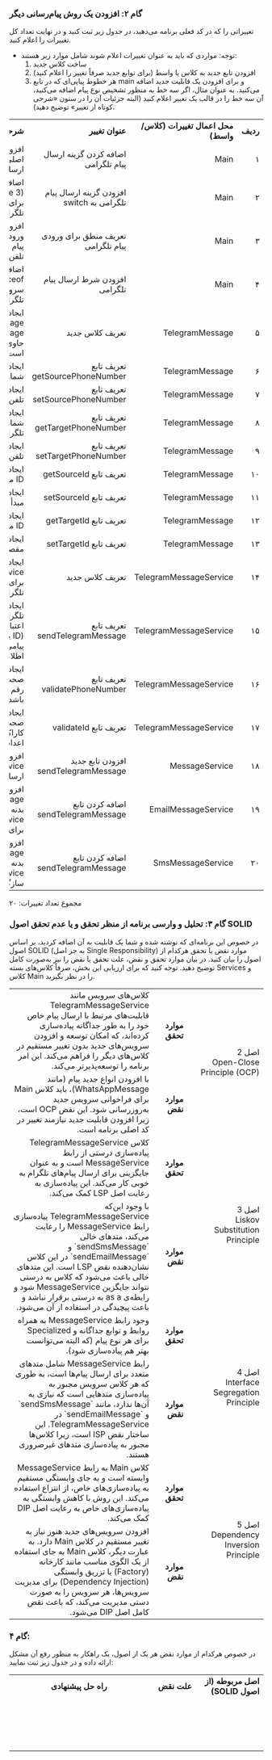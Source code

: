 ### گام ۲: افزودن یک روش پیام‌رسانی دیگر

تغییراتی را که در کد فعلی برنامه می‌دهید، در جدول زیر ثبت کنید و در نهایت تعداد کل تغییرات را اعلام کنید.
- توجه: مواردی که باید به عنوان تغییرات اعلام شوند شامل موارد زیر هستند:
   1. ساخت کلاس جدید
   2. افزودن تابع جدید به کلاس یا واسط (برای توابع جدید صرفاً تغییر را اعلام کنید)
   3. هر خطوط پیاپی‌ای که در تابع main و برای افزودن یک قابلیت جدید اضافه می‌کنید. به عنوان مثال، اگر سه خط به منظور تشخیص نوع پیام اضافه می‌کنید، آن سه خط را در قالب یک تغییر اعلام کنید (البته جزئیات آن را در ستون «شرحی کوتاه از تغییر» توضیح دهید).
<table dir='rtl'>
<tbody>
<tr>
<td width="64"><strong>ردیف</strong></td>
<td width="198"><strong>محل اعمال تغییرات (کلاس/واسط)</strong></td>
<td width="141"><strong>عنوان تغییر</strong></td>
<td width="292"><strong>شرحی کوتاه از تغییر</strong></td>
</tr>

<tr>
<td width="64">۱</td>
<td width="198">Main</td>
<td width="141">اضافه کردن گزینه ارسال پیام تلگرامی</td>
<td width="292">افزودن یک خط چاپ در منوی اصلی برای انتخاب گزینه ارسال پیام تلگرامی</td>
</tr>

<tr>
<td width="64">۲</td>
<td width="198">Main</td>
<td width="141">افزودن گزینه ارسال پیام تلگرامی به switch</td>
<td width="292">اضافه کردن case جدید (case 3) در ساختار switch برای مدیریت و ایجاد پیام تلگرامی</td>
</tr>

<tr>
<td width="64">۳</td>
<td width="198">Main</td>
<td width="141">تعریف منطق برای ورودی پیام تلگرامی</td>
<td width="292">افزودن منطق برای گرفتن ورودی کاربر و تنظیم مقادیر پیام بر اساس ID یا شماره تلفن در case 3</td>
</tr>

<tr>
<td width="64">۴</td>
<td width="198">Main</td>
<td width="141">افزودن شرط ارسال پیام تلگرامی</td>
<td width="292">اضافه کردن شرط instanceof برای تعیین سرویس مناسب و ارسال پیام تلگرامی</td>
</tr>

<tr>
<td width="64">۵</td>
<td width="198">TelegramMessage</td>
<td width="141">تعریف کلاس جدید</td>
<td width="292">ایجاد کلاس جدید TelegramMessage که از Message ارث‌بری می‌کند و حاوی اطلاعات پیام تلگرامی است</td>
</tr>

<tr>
<td width="64">۶</td>
<td width="198">TelegramMessage</td>
<td width="141">تعریف تابع getSourcePhoneNumber</td>
<td width="292">ایجاد متدی برای بازگرداندن شماره تلفن مبدأ پیام تلگرامی</td>
</tr>

<tr>
<td width="64">۷</td>
<td width="198">TelegramMessage</td>
<td width="141">تعریف تابع setSourcePhoneNumber</td>
<td width="292">ایجاد متدی برای تنظیم شماره تلفن مبدأ پیام تلگرامی</td>
</tr>

<tr>
<td width="64">۸</td>
<td width="198">TelegramMessage</td>
<td width="141">تعریف تابع getTargetPhoneNumber</td>
<td width="292">ایجاد متدی برای بازگرداندن شماره تلفن مقصد پیام تلگرامی</td>
</tr>

<tr>
<td width="64">۹</td>
<td width="198">TelegramMessage</td>
<td width="141">تعریف تابع setTargetPhoneNumber</td>
<td width="292">ایجاد متدی برای تنظیم شماره تلفن مقصد پیام تلگرامی</td>
</tr>

<tr>
<td width="64">۱۰</td>
<td width="198">TelegramMessage</td>
<td width="141">تعریف تابع getSourceId</td>
<td width="292">ایجاد متدی برای بازگرداندن ID مبدأ پیام تلگرامی</td>
</tr>

<tr>
<td width="64">۱۱</td>
<td width="198">TelegramMessage</td>
<td width="141">تعریف تابع setSourceId</td>
<td width="292">ایجاد متدی برای تنظیم ID مبدأ پیام تلگرامی</td>
</tr>

<tr>
<td width="64">۱۲</td>
<td width="198">TelegramMessage</td>
<td width="141">تعریف تابع getTargetId</td>
<td width="292">ایجاد متدی برای بازگرداندن ID مقصد پیام تلگرامی</td>
</tr>

<tr>
<td width="64">۱۳</td>
<td width="198">TelegramMessage</td>
<td width="141">تعریف تابع setTargetId</td>
<td width="292">ایجاد متدی برای تنظیم ID مقصد پیام تلگرامی</td>
</tr>

<tr>
<td width="64">۱۴</td>
<td width="198">TelegramMessageService</td>
<td width="141">تعریف کلاس جدید</td>
<td width="292">ایجاد کلاس جدید TelegramMessageService برای مدیریت ارسال پیام‌های تلگرامی</td>
</tr>

<tr>
<td width="64">۱۵</td>
<td width="198">TelegramMessageService</td>
<td width="141">تعریف تابع sendTelegramMessage</td>
<td width="292">ایجاد متدی برای ارسال پیام تلگرامی که شامل اعتبارسنجی داده‌های ورودی (ID یا شماره تلفن) و چاپ پیامی در صورت صحت اطلاعات است</td>
</tr>

<tr>
<td width="64">۱۶</td>
<td width="198">TelegramMessageService</td>
<td width="141">تعریف تابع validatePhoneNumber</td>
<td width="292">ایجاد متدی برای بررسی صحت شماره تلفن‌ها (باید ۱۱ رقم و فقط شامل اعداد باشد)</td>
</tr>

<tr>
<td width="64">۱۷</td>
<td width="198">TelegramMessageService</td>
<td width="141">تعریف تابع validateId</td>
<td width="292">ایجاد متدی برای بررسی صحت ID (باید حداقل ۵ کاراکتر و فقط شامل حروف و اعداد باشد)</td>
</tr>

<tr>
<td width="64">۱۸</td>
<td width="198">MessageService</td>
<td width="141">افزودن تابع جدید sendTelegramMessage</td>
<td width="292">افزودن تابع جدید به واسط MessageService برای ارسال پیام‌های تلگرامی</td>
</tr>

<tr>
<td width="64">۱۹</td>
<td width="198">EmailMessageService</td>
<td width="141">اضافه کردن تابع sendTelegramMessage</td>
<td width="292">افزودن تابع sendTelegramMessage با بدنه خالی به کلاس EmailMessageService برای سازگاری با واسط</td>
</tr>

<tr>
<td width="64">۲۰</td>
<td width="198">SmsMessageService</td>
<td width="141">اضافه کردن تابع sendTelegramMessage</td>
<td width="292">افزودن تابع sendTelegramMessage با بدنه خالی به کلاس SmsMessageService برای سازگاری با واسط</td>
</tr>
</tbody>
</table>

مجموع تعداد تغییرات: ۲۰

### گام ۳: تحلیل و وارسی برنامه از منظر تحقق و یا عدم تحقق اصول SOLID

در خصوص این برنامه‌ای که نوشته شده و شما یک قابلیت به آن اضافه کردید، بر اساس اصول SOLID (به جز اصل Single Responsibility) موارد نقض یا تحقق هرکدام از اصول را بیان کنید. در بیان موارد تحقق و نقض، علت تحقق یا نقض را نیز به‌صورت کامل توضیح دهید. توجه کنید که برای ارزیابی این بخش، صرفاً کلاس‌های بسته Services و کلاس Main را در نظر بگیرید.
<table dir='rtl'>
<tbody>
<tr>
<td rowspan="2" width="240">اصل 2<br>Open-Close Principle (OCP)</td>
<td width="95"><strong>موارد تحقق</strong></td>
<td width="454">کلاس‌های سرویس مانند TelegramMessageService قابلیت‌های مرتبط با ارسال پیام خاص خود را به طور جداگانه پیاده‌سازی کرده‌اند، که امکان توسعه و افزودن سرویس‌های جدید بدون تغییر مستقیم در کلاس‌های دیگر را فراهم می‌کند. این امر برنامه را توسعه‌پذیرتر می‌کند.</td>
</tr>
<tr>
<td><strong>موارد نقض</strong></td>
<td>با افزودن انواع جدید پیام (مانند WhatsAppMessage)، باید کلاس Main برای فراخوانی سرویس جدید به‌روزرسانی شود. این نقض OCP است، زیرا افزودن قابلیت جدید نیازمند تغییر در کد اصلی برنامه است.</td>
</tr>
<tr>
<td rowspan="2">اصل 3<br>Liskov Substitution Principle</td>
<td><strong>موارد تحقق</strong></td>
<td>کلاس TelegramMessageService پیاده‌سازی درستی از رابط MessageService است و به عنوان جایگزینی برای ارسال پیام‌های تلگرام به خوبی کار می‌کند. این پیاده‌سازی به رعایت اصل LSP کمک می‌کند.</td>
</tr>
<tr>
<td><strong>موارد نقض</strong></td>
<td>با وجود این‌که TelegramMessageService پیاده‌سازی رابط MessageService را رعایت می‌کند، متدهای خالی `sendSmsMessage` و `sendEmailMessage` در این کلاس نشان‌دهنده نقض LSP است. این متدهای خالی باعث می‌شود که کلاس به درستی نتواند جایگزین MessageService شود و رابطه‌ی as a به درستی برقرار نباشد و باعث پیچیدگی در استفاده از آن می‌شود.</td>
</tr>
<tr>
<td rowspan="2">اصل 4<br>Interface Segregation Principle</td>
<td><strong>موارد تحقق</strong></td>
<td> وجود رابط MessageService به همراه روابط و توابع جداگانه و Specialized برای هر نوع پیام (که البته می‌توانست بهتر هم پیاده‌سازی شود).</td>
</tr>
<tr>
<td><strong>موارد نقض</strong></td>
<td>رابط MessageService شامل متدهای متعدد برای ارسال پیام‌ها است، به طوری که هر کلاس سرویس مجبور به پیاده‌سازی متدهایی است که نیازی به آن‌ها ندارد، مانند `sendSmsMessage` و `sendEmailMessage` در TelegramMessageService. این ساختار نقض ISP است، زیرا کلاس‌ها مجبور به پیاده‌سازی متدهای غیرضروری هستند.</td>
</tr>
<tr>
<td rowspan="2">اصل 5<br>Dependency Inversion Principle</td>
<td><strong>موارد تحقق</strong></td>
<td>کلاس Main به رابط MessageService وابسته است و به جای وابستگی مستقیم به پیاده‌سازی‌های خاص، از انتزاع استفاده می‌کند. این روش با کاهش وابستگی به پیاده‌سازی‌های خاص به رعایت اصل DIP کمک می‌کند.</td>
</tr>
<tr>
<td><strong>موارد نقض</strong></td>
<td>افزودن سرویس‌های جدید هنوز نیاز به تغییر مستقیم در کلاس Main دارد. به عبارت دیگر، کلاس Main به جای استفاده از یک الگوی مناسب مانند کارخانه (Factory) یا تزریق وابستگی (Dependency Injection) برای مدیریت سرویس‌ها، هر سرویس را به صورت دستی مدیریت می‌کند، که باعث نقض کامل اصل DIP می‌شود.</td>
</tr>
</tbody>
</table>

### گام ۴:

در خصوص هرکدام از موارد نقض هر یک از اصول، یک راهکار به منظور رفع آن مشکل ارائه داده و در جدول زیر ثبت نمایید:

<table dir='rtl'>
<tbody>
<tr>
<td width="168"><strong>اصل مربوطه (از اصول SOLID)</strong></td>
<td width="246"><strong>علت نقض</strong></td>
<td width="284"><strong>راه حل پیشنهادی</strong></td>
</tr>
<tr>
<td width="168">&nbsp;</td>
<td width="246">&nbsp;</td>
<td width="284">&nbsp;</td>
</tr>
<tr>
<td width="168">&nbsp;</td>
<td width="246">&nbsp;</td>
<td width="284">&nbsp;</td>
</tr>
<tr>
<td width="168">&nbsp;</td>
<td width="246">&nbsp;</td>
<td width="284">&nbsp;</td>
</tr>
<tr>
<td width="168">&nbsp;</td>
<td width="246">&nbsp;</td>
<td width="284">&nbsp;</td>
</tr>
</tbody>
</table>
